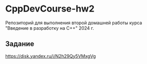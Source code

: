 # CppDevCourse-hw2

Репозиторий для выполнения второй домашней работы
курса "Введение в разработку на С++" 2024 г.

## Задание

https://disk.yandex.ru/i/N2h29Qy5VMxgVg
